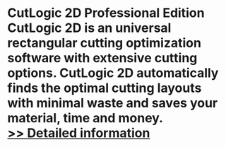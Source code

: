 # CutLogic 2D Professional Edition<br />CutLogic 2D is an universal rectangular cutting optimization software with extensive cutting options. CutLogic 2D automatically finds the optimal cutting layouts with minimal waste and saves your material, time and money.<br />[>> Detailed information](https://secure.shareit.com/shareit/product.html?productid=224618&affiliateid=200057808)